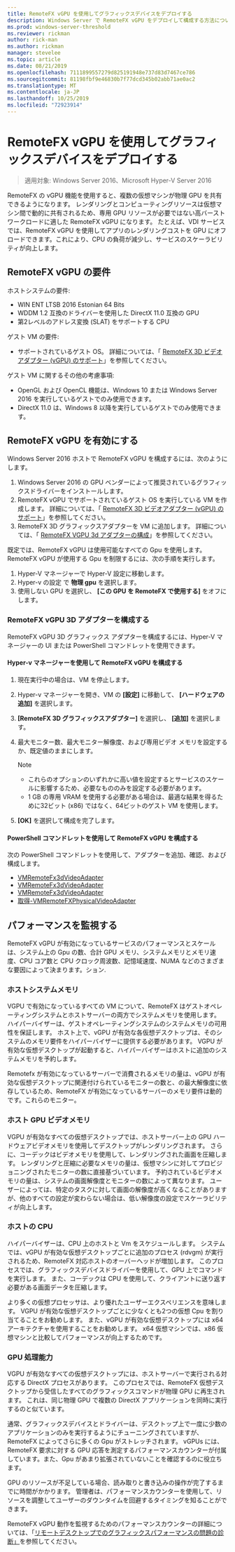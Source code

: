 ```yaml
---
title: RemoteFX vGPU を使用してグラフィックスデバイスをデプロイする
description: Windows Server で RemoteFX vGPU をデプロイして構成する方法について説明します。
ms.prod: windows-server-threshold
ms.reviewer: rickman
author: rick-man
ms.author: rickman
manager: stevelee
ms.topic: article
ms.date: 08/21/2019
ms.openlocfilehash: 7111899557279d825191948e737d83d7467ce786
ms.sourcegitcommit: 81198fbf9e46830b7f77dcd345b02abb71ae0ac2
ms.translationtype: MT
ms.contentlocale: ja-JP
ms.lasthandoff: 10/25/2019
ms.locfileid: "72923914"
---
```

# <a name="deploy-graphics-devices-using-remotefx-vgpu"></a>RemoteFX vGPU を使用してグラフィックスデバイスをデプロイする

> 適用対象: Windows Server 2016、Microsoft Hyper-V Server 2016

RemoteFX の vGPU 機能を使用すると、複数の仮想マシンが物理 GPU を共有できるようになります。 レンダリングとコンピューティングリソースは仮想マシン間で動的に共有されるため、専用 GPU リソースが必要ではない高バーストワークロードに適した RemoteFX vGPU になります。 たとえば、VDI サービスでは、RemoteFX vGPU を使用してアプリのレンダリングコストを GPU にオフロードできます。これにより、CPU の負荷が減少し、サービスのスケーラビリティが向上します。

## <a name="remotefx-vgpu-requirements"></a>RemoteFX vGPU の要件

ホストシステムの要件:

- WIN ENT LTSB 2016 Estonian 64 Bits
- WDDM 1.2 互換のドライバーを使用した DirectX 11.0 互換の GPU
- 第2レベルのアドレス変換 (SLAT) をサポートする CPU

ゲスト VM の要件:

- サポートされているゲスト OS。 詳細については、「 [RemoteFX 3D ビデオアダプター (vGPU) のサポート](../../../remote/remote-desktop-services/rds-supported-config.md#remotefx-3d-video-adapter-vgpu-support)」を参照してください。

ゲスト VM に関するその他の考慮事項:

- OpenGL および OpenCL 機能は、Windows 10 または Windows Server 2016 を実行しているゲストでのみ使用できます。  
- DirectX 11.0 は、Windows 8 以降を実行しているゲストでのみ使用できます。

## <a name="enable-remotefx-vgpu"></a>RemoteFX vGPU を有効にする

Windows Server 2016 ホストで RemoteFX vGPU を構成するには、次のようにします。

1. Windows Server 2016 の GPU ベンダーによって推奨されているグラフィックスドライバーをインストールします。
2. RemoteFX vGPU でサポートされているゲスト OS を実行している VM を作成します。 詳細については、「 [RemoteFX 3D ビデオアダプター (vGPU) のサポート](../../../remote/remote-desktop-services/rds-supported-config.md#remotefx-3d-video-adapter-vgpu-support)」を参照してください。
3. RemoteFX 3D グラフィックスアダプターを VM に追加します。 詳細については、「 [RemoteFX VGPU 3d アダプターの構成](#configure-the-remotefx-vgpu-3d-adapter)」を参照してください。

既定では、RemoteFX vGPU は使用可能なすべての Gpu を使用します。 RemoteFX vGPU が使用する Gpu を制限するには、次の手順を実行します。

1. Hyper-V マネージャーで Hyper-V 設定に移動します。
2. Hyper-v の設定 で **物理 gpu** を選択します。
3. 使用しない GPU を選択し、 **[この GPU を RemoteFX で使用する]** をオフにします。

### <a name="configure-the-remotefx-vgpu-3d-adapter"></a>RemoteFX vGPU 3D アダプターを構成する

RemoteFX vGPU 3D グラフィックス アダプターを構成するには、Hyper-V マネージャーの UI または PowerShell コマンドレットを使用できます。

#### <a name="configure-remotefx-vgpu-with-hyper-v-manager"></a>Hyper-v マネージャーを使用して RemoteFX vGPU を構成する

1. 現在実行中の場合は、VM を停止します。
2. Hyper-v マネージャーを開き、VM の **[設定]** に移動して、 **[ハードウェアの追加]** を選択します。
3. **[RemoteFX 3D グラフィックスアダプター]** を選択し、 **[追加]** を選択します。
4. 最大モニター数、最大モニター解像度、および専用ビデオ メモリを設定するか、既定値のままにします。

   > [!NOTE]
   > - これらのオプションのいずれかに高い値を設定するとサービスのスケールに影響するため、必要なもののみを設定する必要があります。
   > - 1 GB の専用 VRAM を使用する必要がある場合は、最適な結果を得るために32ビット (x86) ではなく、64ビットのゲスト VM を使用します。

5. **[OK]** を選択して構成を完了します。

#### <a name="configure-remotefx-vgpu-with-powershell-cmdlets"></a>PowerShell コマンドレットを使用して RemoteFX vGPU を構成する

次の PowerShell コマンドレットを使用して、アダプターを追加、確認、および構成します。

- [VMRemoteFx3dVideoAdapter](https://docs.microsoft.com/powershell/module/hyper-v/add-vmremotefx3dvideoadapter?view=win10-ps)
- [VMRemoteFx3dVideoAdapter](https://docs.microsoft.com/powershell/module/hyper-v/get-vmremotefx3dvideoadapter?view=win10-ps)
- [VMRemoteFx3dVideoAdapter](https://docs.microsoft.com/powershell/module/hyper-v/set-vmremotefx3dvideoadapter?view=win10-ps)
- [取得-VMRemoteFXPhysicalVideoAdapter](https://docs.microsoft.com/powershell/module/hyper-v/get-vmremotefxphysicalvideoadapter?view=win10-ps)

## <a name="monitor-performance"></a>パフォーマンスを監視する

RemoteFX vGPU が有効になっているサービスのパフォーマンスとスケールは、システム上の Gpu の数、合計 GPU メモリ、システムメモリとメモリ速度、CPU コア数と CPU クロック周波数、記憶域速度、NUMA などのさまざまな要因によって決まります。ション.

### <a name="host-system-memory"></a>ホストシステムメモリ

VGPU で有効になっているすべての VM について、RemoteFX はゲストオペレーティングシステムとホストサーバーの両方でシステムメモリを使用します。 ハイパーバイザーは、ゲストオペレーティングシステムのシステムメモリの可用性を保証します。 ホスト上で、vGPU が有効な各仮想デスクトップは、そのシステムのメモリ要件をハイパーバイザーに提供する必要があります。 VGPU が有効な仮想デスクトップが起動すると、ハイパーバイザーはホストに追加のシステムメモリを予約します。

Remotefx が有効になっているサーバーで消費されるメモリの量は、vGPU が有効な仮想デスクトップに関連付けられているモニターの数と、の最大解像度に依存しているため、RemoteFX が有効になっているサーバーのメモリ要件は動的です。これらのモニター。

### <a name="host-gpu-video-memory"></a>ホスト GPU ビデオメモリ

VGPU が有効なすべての仮想デスクトップでは、ホストサーバー上の GPU ハードウェアビデオメモリを使用してデスクトップがレンダリングされます。 さらに、コーデックはビデオメモリを使用して、レンダリングされた画面を圧縮します。 レンダリングと圧縮に必要なメモリの量は、仮想マシンに対してプロビジョニングされたモニターの数に直接基づいています。 予約されているビデオメモリの量は、システムの画面解像度とモニターの数によって異なります。 ユーザーによっては、特定のタスクに対して画面の解像度が高くなることがありますが、他のすべての設定が変わらない場合は、低い解像度の設定でスケーラビリティが向上します。

### <a name="host-cpu"></a>ホストの CPU

ハイパーバイザーは、CPU 上のホストと Vm をスケジュールします。 システムでは、vGPU が有効な仮想デスクトップごとに追加のプロセス (rdvgm) が実行されるため、RemoteFX 対応ホストのオーバーヘッドが増加します。 このプロセスでは、グラフィックスデバイスドライバーを使用して、GPU 上でコマンドを実行します。 また、コーデックは CPU を使用して、クライアントに送り返す必要がある画面データを圧縮します。

より多くの仮想プロセッサは、より優れたユーザーエクスペリエンスを意味します。 VGPU が有効な仮想デスクトップごとに少なくとも2つの仮想 Cpu を割り当てることをお勧めします。 また、vGPU が有効な仮想デスクトップには x64 アーキテクチャを使用することをお勧めします。 x64 仮想マシンでは、x86 仮想マシンと比較してパフォーマンスが向上するためです。

### <a name="gpu-processing-power"></a>GPU 処理能力

VGPU が有効なすべての仮想デスクトップには、ホストサーバーで実行される対応する DirectX プロセスがあります。 このプロセスでは、RemoteFX 仮想デスクトップから受信したすべてのグラフィックスコマンドが物理 GPU に再生されます。 これは、同じ物理 GPU で複数の DirectX アプリケーションを同時に実行するのと似ています。

通常、グラフィックスデバイスとドライバーは、デスクトップ上で一度に少数のアプリケーションのみを実行するようにチューニングされていますが、RemoteFX によってさらに多くの Gpu がストレッチされます。 vGPUs には、RemoteFX 要求に対する GPU 応答を測定するパフォーマンスカウンターが付属しています。また、Gpu があまり拡張されていないことを確認するのに役立ちます。

GPU のリソースが不足している場合、読み取りと書き込みの操作が完了するまでに時間がかかります。 管理者は、パフォーマンスカウンターを使用して、リソースを調整してユーザーのダウンタイムを回避するタイミングを知ることができます。

RemoteFX vGPU 動作を監視するためのパフォーマンスカウンターの詳細については、「[リモートデスクトップでのグラフィックスパフォーマンスの問題の診断」](https://docs.microsoft.com/azure/virtual-desktop/remotefx-graphics-performance-counters)を参照してください。

